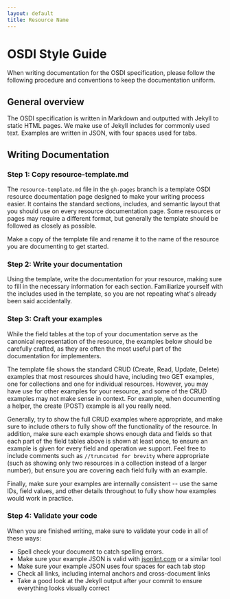 ```yaml
---
layout: default
title: Resource Name
---
```


# OSDI Style Guide

When writing documentation for the OSDI specification, please follow the following procedure and conventions to keep the documentation uniform.

## General overview

The OSDI specification is written in Markdown and outputted with Jekyll to static HTML pages. We make use of Jekyll includes for commonly used text. Examples are written in JSON, with four spaces used for tabs.

## Writing Documentation

### Step 1: Copy resource-template.md

The ```resource-template.md``` file in the ```gh-pages``` branch is a template OSDI resource documentation page designed to make your writing process easier. It contains the standard sections, includes, and semantic layout that you should use on every resource documentation page. Some resources or pages may require a different format, but generally the template should be followed as closely as possible.

Make a copy of the template file and rename it to the name of the resource you are documenting to get started.

### Step 2: Write your documentation

Using the template, write the documentation for your resource, making sure to fill in the necessary information for each section. Familiarize yourself with the includes used in the template, so you are not repeating what's already been said accidentally.

### Step 3: Craft your examples

While the field tables at the top of your documentation serve as the canonical representation of the resource, the examples below should be carefully crafted, as they are often the most useful part of the documentation for implementers.

The template file shows the standard CRUD (Create, Read, Update, Delete) examples that most resources should have, including two GET examples, one for collections and one for individual resources. However, you may have use for other examples for your resource, and some of the CRUD examples may not make sense in context. For example, when documenting a helper, the create (POST) example is all you really need.

Generally, try to show the full CRUD examples where appropriate, and make sure to include others to fully show off the functionality of the resource. In addition, make sure each example shows enough data and fields so that each part of the field tables above is shown at least once, to ensure an example is given for every field and operation we support. Feel free to include comments such as ```//truncated for brevity``` where appropriate (such as showing only two resources in a collection instead of a larger number), but ensure you are covering each field fully with an example.

Finally, make sure your examples are internally consistent -- use the same IDs, field values, and other details throughout to fully show how examples would work in practice.


### Step 4: Validate your code

When you are finished writing, make sure to validate your code in all of these ways:

* Spell check your document to catch spelling errors.
* Make sure your example JSON is valid with [jsonlint.com](http://jsonlint.com/) or a similar tool
* Make sure your example JSON uses four spaces for each tab stop
* Check all links, including internal anchors and cross-document links
* Take a good look at the Jekyll output after your commit to ensure everything looks visually correct
